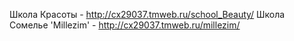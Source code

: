 Школа Красоты - http://cx29037.tmweb.ru/school_Beauty/
Школа Сомелье 'Millezim' - http://cx29037.tmweb.ru/millezim/
